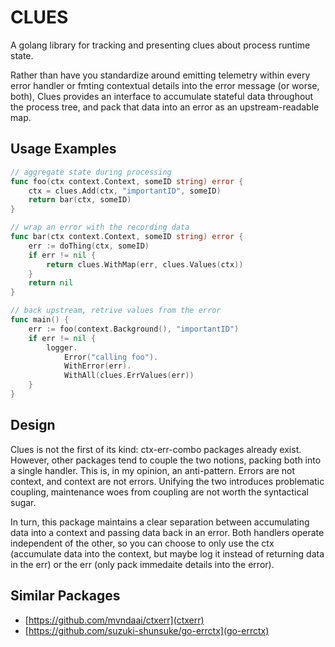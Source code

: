 # CLUES

A golang library for tracking and presenting clues about process runtime state.

Rather than have you standardize around emitting telemetry within every error handler or fmting contextual details into the error message (or worse, both), Clues provides an interface to accumulate stateful data throughout the process tree, and pack that data into an error as an upstream-readable map.

## Usage Examples

```go
// aggregate state during processing
func foo(ctx context.Context, someID string) error {
    ctx = clues.Add(ctx, "importantID", someID)
    return bar(ctx, someID)
}
```

```go
// wrap an error with the recording data
func bar(ctx context.Context, someID string) error {
    err := doThing(ctx, someID)
    if err != nil {
        return clues.WithMap(err, clues.Values(ctx))
    }
    return nil
}
```

```go
// back upstream, retrive values from the error
func main() {
    err := foo(context.Background(), "importantID")
    if err != nil {
        logger.
            Error("calling foo").
            WithError(err).
            WithAll(clues.ErrValues(err))
    }
}
```

## Design

Clues is not the first of its kind: ctx-err-combo packages already exist.  However, other packages tend to couple the two notions, packing both into a single handler.  This is, in my opinion, an anti-pattern.  Errors are not context, and context are not errors.  Unifying the two introduces problematic coupling, maintenance woes from coupling are not worth the syntactical sugar.

In turn, this package maintains a clear separation between accumulating data into a context and passing data back in an error.  Both handlers operate independent of the other, so you can choose to only use the ctx (accumulate data into the context, but maybe log it instead of returning data in the err) or the err (only pack immedaite details into the error).

## Similar Packages
* [https://github.com/mvndaai/ctxerr](ctxerr)
* [https://github.com/suzuki-shunsuke/go-errctx](go-errctx)